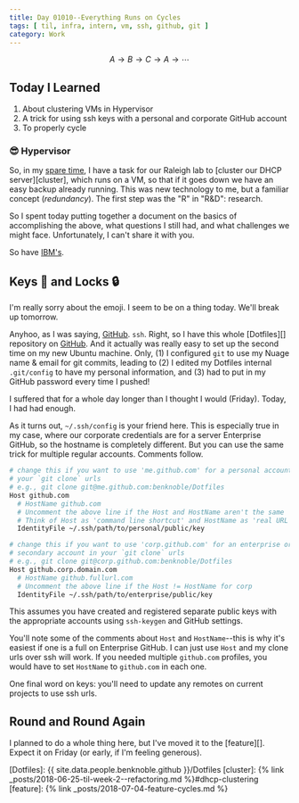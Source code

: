 ```yaml
---
title: Day 01010--Everything Runs on Cycles
tags: [ til, infra, intern, vm, ssh, github, git ]
category: Work
---
```


$$A \to B \to C \to A \to \cdots $$

## Today I Learned

1. About clustering VMs in Hypervisor
2. A trick for using ssh keys with a personal and corporate GitHub account
3. To properly cycle

### :sunglasses: Hypervisor

So, in my [spare time](#round-and-round-again), I have a task for our Raleigh
lab to [cluster our DHCP server][cluster], which runs on a VM, so that if it
goes down we have an easy backup already running. This was new technology to me,
but a familiar concept (*redundancy*). The first step was the "R" in "R&D":
research.

So I spent today putting together a document on the basics of accomplishing the
above, what questions I still had, and what challenges we might face.
Unfortunately, I can't share it with you.

So have [IBM's][ibm].

## Keys :key: and Locks :lock:

I'm really sorry about the emoji. I seem to be on a thing today. We'll break up
tomorrow.

Anyhoo, as I was saying, [GitHub][]. `ssh`. Right, so I have this whole [Dotfiles][]
repository on [GitHub][]. And it actually was really easy to set up the second
time on my new Ubuntu machine. Only, (1) I configured `git` to use my Nuage
name & email for git commits, leading to (2) I edited my Dotfiles internal
`.git/config` to have my personal information, and (3) had to put in my GitHub
password every time I pushed!

I suffered that for a whole day longer than I thought I would (Friday). Today, I
had had enough.

As it turns out, `~/.ssh/config` is your friend here. This is especially true in
my case, where our corporate credentials are for a server Enterprise GitHub, so
the hostname is completely different. But you can use the same trick for
multiple regular accounts. Comments follow.

```bash
# change this if you want to use 'me.github.com' for a personal account in
# your `git clone` urls
# e.g., git clone git@me.github.com:benknoble/Dotfiles
Host github.com
  # HostName github.com
  # Uncomment the above line if the Host and HostName aren't the same
  # Think of Host as 'command line shortcut' and HostName as 'real URL'
  IdentityFile ~/.ssh/path/to/personal/public/key

# change this if you want to use 'corp.github.com' for an enterprise or
# secondary account in your `git clone` urls
# e.g., git clone git@corp.github.com:benknoble/Dotfiles
Host github.corp.domain.com
  # HostName github.fullurl.com
  # Uncomment the above line if the Host != HostName for corp
  IdentityFile ~/.ssh/path/to/enterprise/public/key
```

This assumes you have created and registered separate public keys with the
appropriate accounts using `ssh-keygen` and GitHub settings.

You'll note some of the comments about `Host` and `HostName`--this is why it's
easiest if one is a full on Enterprise GitHub. I can just use `Host` and my
clone urls over ssh will work. If you needed multiple `github.com` profiles, you
would have to set `HostName` to `github.com` in each one.

One final word on keys: you'll need to update any remotes on current projects to
use ssh urls.

## Round and Round Again

I planned to do a whole thing here, but I've moved it to the [feature][]. Expect
it on Friday (or early, if I'm feeling generous).

[ibm]: https://www.ibm.com/support/knowledgecenter/en/SSDV85_4.1.0/Admin/concepts/part_hypervisors_cloud.html
[Github]: https://github.com
[Dotfiles]: {{ site.data.people.benknoble.github }}/Dotfiles
[cluster]: {% link _posts/2018-06-25-til-week-2--refactoring.md %}#dhcp-clustering
[feature]: {% link _posts/2018-07-04-feature-cycles.md %}
